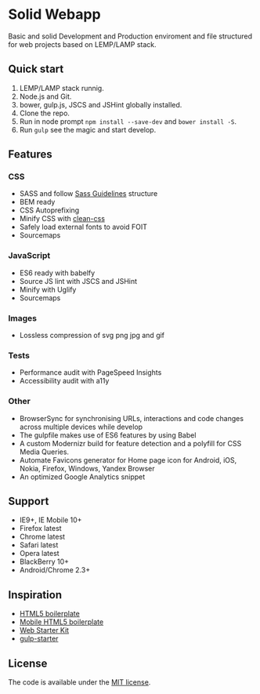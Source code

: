 # Solid Webapp

Basic and solid Development and Production enviroment and file structured for web projects based on LEMP/LAMP stack.

## Quick start
1. LEMP/LAMP stack runnig.
2. Node.js and Git.
3. bower, gulp.js, JSCS and JSHint globally installed.
4. Clone the repo.
5. Run in node prompt `npm install --save-dev` and `bower install -S`.
6. Run `gulp` see the magic and start develop.

## Features

### CSS
* SASS and follow [Sass Guidelines](http://sass-guidelin.es/) structure
* BEM ready
* CSS Autoprefixing
* Minify CSS with [clean-css](https://github.com/jakubpawlowicz/clean-css)
* Safely load external fonts to avoid FOIT
* Sourcemaps

### JavaScript
* ES6 ready with babelfy
* Source JS lint with JSCS and JSHint
* Minify with Uglify
* Sourcemaps

### Images
* Lossless compression of svg png jpg and gif

### Tests
* Performance audit with PageSpeed Insights
* Accessibility audit with a11y

### Other
* BrowserSync for synchronising URLs, interactions and code changes across multiple devices while develop
* The gulpfile makes use of ES6 features by using Babel
* A custom Modernizr build for feature detection and a polyfill for CSS Media Queries.
* Automate Favicons generator for Home page icon for Android, iOS, Nokia, Firefox, Windows, Yandex Browser
* An optimized Google Analytics snippet

## Support
* IE9+, IE Mobile 10+
* Firefox latest
* Chrome latest
* Safari latest
* Opera latest
* BlackBerry 10+
* Android/Chrome 2.3+

## Inspiration
* [HTML5 boilerplate](https://github.com/h5bp/html5-boilerplate)
* [Mobile HTML5 boilerplate](https://github.com/h5bp/mobile-boilerplate)
* [Web Starter Kit](https://github.com/google/web-starter-kit)
* [gulp-starter](https://github.com/greypants/gulp-starter)

## License
The code is available under the [MIT license](https://github.com/ramasilveyra/solid-webapp/blob/master/LICENSE.md).